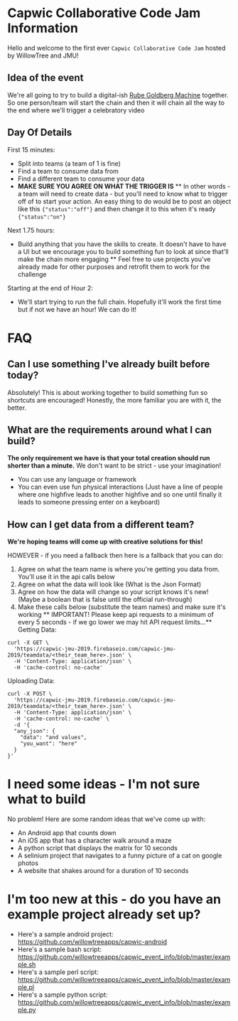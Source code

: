 # Capwic Collaborative Code Jam Information

Hello and welcome to the first ever `Capwic Collaborative Code Jam` hosted by WillowTree and JMU!

## Idea of the event
We're all going to try to build a digital-ish [Rube Goldberg Machine](https://www.youtube.com/watch?v=RBOqfLVCDv8) together. So one person/team will start the chain and then it will chain all the way to the end where we'll trigger a celebratory video 

## Day Of Details
First 15 minutes:
* Split into teams (a team of 1 is fine)
* Find a team to consume data from
* Find a different team to consume your data
* **MAKE SURE YOU AGREE ON WHAT THE TRIGGER IS**
** In other words - a team will need to create data - but you'll need to know what to trigger off of to start your action. An easy thing to do would be to post an object like this ```{"status":"off"}``` and then change it to this when it's ready ```{"status":"on"}```

Next 1.75 hours:
* Build anything that you have the skills to create. It doesn't have to have a UI but we encourage you to build something fun to look at since that'll make the chain more engaging
** Feel free to use projects you've already made for other purposes and retrofit them to work for the challenge

Starting at the end of Hour 2:
* We'll start trying to run the full chain. Hopefully it'll work the first time but if not we have an hour! We can do it!

# FAQ

## Can I use something I've already built before today?
Absolutely! This is about working together to build something fun so shortcuts are encouraged! Honestly, the more familiar you are with it, the better.

## What are the requirements around what I can build?
**The only requirement we have is that your total creation should run shorter than a minute.**
We don't want to be strict - use your imagination!
* You can use any language or framework
* You can even use fun physical interactions (Just have a line of people where one highfive leads to another highfive and so one until finally it leads to someone pressing enter on a keyboard)

## How can I get data from a different team?
**We're hoping teams will come up with creative solutions for this!**

HOWEVER - if you need a fallback then here is a fallback that you can do:
1) Agree on what the team name is where you're getting you data from. You'll use it in the api calls below
2) Agree on what the data will look like (What is the Json Format)
3) Agree on how the data will change so your script knows it's new! (Maybe a boolean that is false until the official run-through)
3) Make these calls below (substitute the team names) and make sure it's working
** IMPORTANT! Please keep api requests to a minimum of every 5 seconds - if we go lower we may hit API request limits...**
Getting Data:
```
curl -X GET \
  'https://capwic-jmu-2019.firebaseio.com/capwic-jmu-2019/teamdata/<their_team_here>.json' \
  -H 'Content-Type: application/json' \
  -H 'cache-control: no-cache'
```

Uploading Data:
```
curl -X POST \
  'https://capwic-jmu-2019.firebaseio.com/capwic-jmu-2019/teamdata/<their_team_here>.json' \
  -H 'Content-Type: application/json' \
  -H 'cache-control: no-cache' \
  -d '{
  "any_json": {
    "data": "and values",
    "you_want": "here"
  }
}'
```

# I need some ideas - I'm not sure what to build
No problem! Here are some random ideas that we've come up with:
* An Android app that counts down
* An iOS app that has a character walk around a maze
* A python script that displays the matrix for 10 seconds
* A selinium project that navigates to a funny picture of a cat on google photos
* A website that shakes around for a duration of 10 seconds

# I'm too new at this - do you have an example project already set up?
* Here's a sample android project: https://github.com/willowtreeapps/capwic-android
* Here's a sample bash script: https://github.com/willowtreeapps/capwic_event_info/blob/master/example.sh
* Here's a sample perl script: https://github.com/willowtreeapps/capwic_event_info/blob/master/example.pl
* Here's a sample python script: https://github.com/willowtreeapps/capwic_event_info/blob/master/example.py
